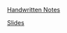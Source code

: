 [Handwritten Notes](https://drive.google.com/file/d/1Mf2JpjY2z6s1Nl18ue1PDxdGoie50ywb/view)

[Slides](https://drive.google.com/file/d/1rzNQVNKvXqHBBQliP7DKRU7nSiLehDVg/view)
